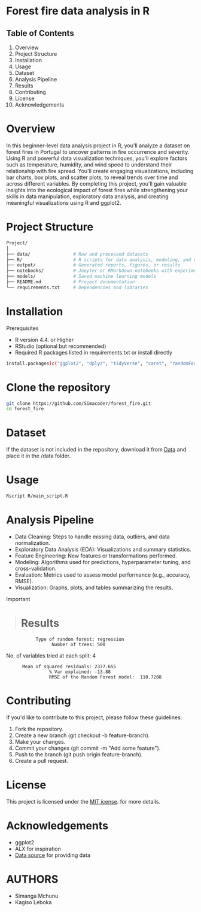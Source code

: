 # Forest fire data analysis in R

## Table of Contents
1. Overview
2. Project Structure
3. Installation
4. Usage
5. Dataset
6. Analysis Pipeline
7. Results
8. Contributing 
9. License
10. Acknowledgements

# Overview 
In this beginner-level data analysis project in R, you'll analyze a dataset on forest fires in Portugal to uncover patterns in fire occurrence and severity. Using R and powerful data visualization techniques, you'll explore factors such as temperature, humidity, and wind speed to understand their relationship with fire spread. You'll create engaging visualizations, including bar charts, box plots, and scatter plots, to reveal trends over time and across different variables. By completing this project, you'll gain valuable insights into the ecological impact of forest fires while strengthening your skills in data manipulation, exploratory data analysis, and creating meaningful visualizations using R and ggplot2.

# Project Structure
```bash
Project/
│
├── data/                # Raw and processed datasets
├── R/                   # R scripts for data analysis, modeling, and visualization
├── output/              # Generated reports, figures, or results
├── notebooks/           # Jupyter or RMarkdown notebooks with experiments
├── models/              # Saved machine learning models
├── README.md            # Project documentation
└── requirements.txt     # Dependencies and libraries

```
# Installation
Prerequisites
- R version 4.4. or Higher
- RStudio (optional but recommended)
- Required R packages listed in requirements.txt or install directly

```bash
install.packages(c("ggplot2", "dplyr", "tidyverse", "caret", "randomForest"))


```

# Clone the repository
```bash
git clone https://github.com/Simacoder/forest_fire.git
cd forest_fire
```

# Dataset
If the dataset is not included in the repository, download it from [Data](https://archive.ics.uci.edu/static/public/162/forest+fires.zip) and place it in the /data folder.

# Usage
```bash
Rscript R/main_script.R
```

# Analysis Pipeline
- Data Cleaning: Steps to handle missing data, outliers, and data normalization.
- Exploratory Data Analysis (EDA): Visualizations and summary statistics.
- Feature Engineering: New features or transformations performed.
- Modeling: Algorithms used for predictions, hyperparameter tuning, and cross-validation.
- Evaluation: Metrics used to assess model performance (e.g., accuracy, RMSE).
- Visualization: Graphs, plots, and tables summarizing the results.

>[!IMPORTANT]

> # Results
> 
               Type of random forest: regression
                     Number of trees: 500
No. of variables tried at each split: 4

          Mean of squared residuals: 2377.655
                    % Var explained: -13.88
                    RMSE of the Random Forest model:  110.7208


# Contributing
If you'd like to contribute to this project, please follow these guidelines:

1. Fork the repository.
2. Create a new branch (git checkout -b feature-branch).
3. Make your changes.
4. Commit your changes (git commit -m "Add some feature").
5. Push to the branch (git push origin feature-branch).
6. Create a pull request.

# License
This project is licensed under the [MIT icense](https://opensource.org/license/mit). for more details.

# Acknowledgements
- ggplot2
- ALX for inspiration
- [Data source](https://archive.ics.uci.edu/dataset/162/forest+fires) for providing data

# AUTHORS
- Simanga Mchunu
- Kagiso Leboka
